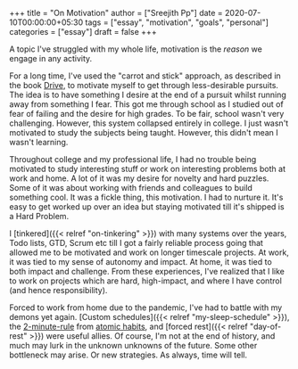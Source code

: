 +++
title = "On Motivation"
author = ["Sreejith Pp"]
date = 2020-07-10T00:00:00+05:30
tags = ["essay", "motivation", "goals", "personal"]
categories = ["essay"]
draft = false
+++

A topic I've struggled with my whole life, motivation is the _reason_ we engage in any activity.

For a long time, I've used the "carrot and stick" approach, as described in the book [Drive](https://www.goodreads.com/book/show/6452796-drive), to motivate myself to get through less-desirable pursuits. The idea is to have something I desire at the end of a pursuit whilst running away from something I fear. This got me through school as I studied out of fear of failing and the desire for high grades. To be fair, school wasn't very challenging. However, this system collapsed entirely in college. I just wasn't motivated to study the subjects being taught. However, this didn't mean I wasn't learning.

Throughout college and my professional life, I had no trouble being motivated to study interesting stuff or work on interesting problems both at work and home. A lot of it was my desire for novelty and hard puzzles. Some of it was about working with friends and colleagues to build something cool. It was a fickle thing, this motivation. I had to nurture it. It's easy to get worked up over an idea but staying motivated till it's shipped is a Hard Problem.

I [tinkered]({{< relref "on-tinkering" >}}) with many systems over the years, Todo lists, GTD, Scrum etc till I got a fairly reliable process going that allowed me to be motivated and work on longer timescale projects. At work, it was tied to my sense of autonomy and impact. At home, it was tied to both impact and challenge. From these experiences, I've realized that I like to work on projects which are hard, high-impact, and where I have control (and hence responsibility).

Forced to work from home due to the pandemic, I've had to battle with my demons yet again. [Custom schedules]({{< relref "my-sleep-schedule" >}}), the [2-minute-rule](https://jamesclear.com/how-to-stop-procrastinating) from [atomic habits](https://www.goodreads.com/book/show/40121378-atomic-habits), and [forced rest]({{< relref "day-of-rest" >}}) were useful allies. Of course, I'm not at the end of history, and much may lurk in the unknown unknowns of the future. Some other bottleneck may arise. Or new strategies. As always, time will tell.
